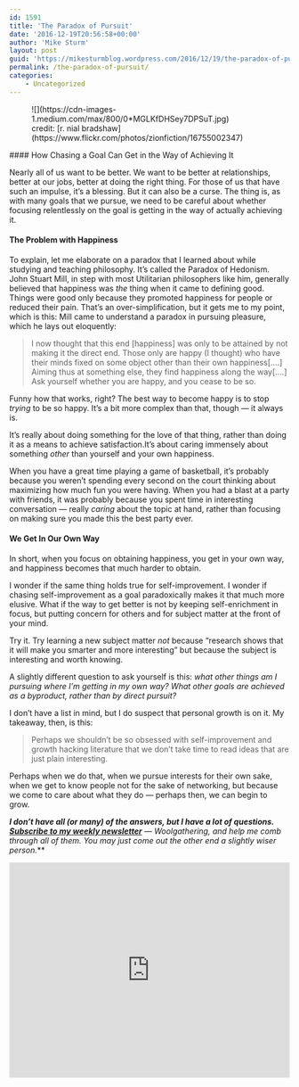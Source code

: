 ```yaml
---
id: 1591
title: 'The Paradox of Pursuit'
date: '2016-12-19T20:56:58+00:00'
author: 'Mike Sturm'
layout: post
guid: 'https://mikesturmblog.wordpress.com/2016/12/19/the-paradox-of-pursuit/'
permalink: /the-paradox-of-pursuit/
categories:
    - Uncategorized
---
```


<figure class="wp-caption">![](https://cdn-images-1.medium.com/max/800/0*MGLKfDHSey7DPSuT.jpg)<figcaption class="wp-caption-text">credit: [r. nial bradshaw](https://www.flickr.com/photos/zionfiction/16755002347)</figcaption></figure>#### How Chasing a Goal Can Get in the Way of Achieving It

Nearly all of us want to be better. We want to be better at relationships, better at our jobs, better at doing the right thing. For those of us that have such an impulse, it’s a blessing. But it can also be a curse. The thing is, as with many goals that we pursue, we need to be careful about whether focusing relentlessly on the goal is getting in the way of actually achieving it.

#### The Problem with Happiness

To explain, let me elaborate on a paradox that I learned about while studying and teaching philosophy. It’s called the Paradox of Hedonism. John Stuart Mill, in step with most Utilitarian philosophers like him, generally believed that happiness was *the* thing when it came to defining good. Things were good only because they promoted happiness for people or reduced their pain. That’s an over-simplification, but it gets me to my point, which is this: Mill came to understand a paradox in pursuing pleasure, which he lays out eloquently:

> I now thought that this end \[happiness\] was only to be attained by not making it the direct end. Those only are happy (I thought) who have their minds fixed on some object other than their own happiness\[….\] Aiming thus at something else, they find happiness along the way\[….\] Ask yourself whether you are happy, and you cease to be so.

Funny how that works, right? The best way to become happy is to stop *trying* to be so happy. It’s a bit more complex than that, though — it always is.

It’s really about doing something for the love of that thing, rather than doing it as a means to achieve satisfaction.It’s about caring immensely about something *other* than yourself and your own happiness.

When you have a great time playing a game of basketball, it’s probably because you weren’t spending every second on the court thinking about maximizing how much fun you were having. When you had a blast at a party with friends, it was probably because you spent time in interesting conversation — really *caring* about the topic at hand, rather than focusing on making sure you made this the best party ever.

#### We Get In Our Own Way

In short, when you focus on obtaining happiness, you get in your own way, and happiness becomes that much harder to obtain.

I wonder if the same thing holds true for self-improvement. I wonder if chasing self-improvement as a goal paradoxically makes it that much more elusive. What if the way to get better is not by keeping self-enrichment in focus, but putting concern for others and for subject matter at the front of your mind.

Try it. Try learning a new subject matter *not* because “research shows that it will make you smarter and more interesting” but because the subject is interesting and worth knowing.

A slightly different question to ask yourself is this: *what other things am I pursuing where I’m getting in my own way? What other goals are achieved as a byproduct, rather than by direct pursuit?*

I don’t have a list in mind, but I do suspect that personal growth is on it. My takeaway, then, is this:

> Perhaps we shouldn’t be so obsessed with self-improvement and growth hacking literature that we don’t take time to read ideas that are just plain interesting.

Perhaps when we do that, when we pursue interests for their own sake, when we get to know people not for the sake of networking, but because we come to care about what they do — perhaps then, we can begin to grow.

***I don’t have all (or many) of the answers, but I have a lot of questions.*** [***Subscribe to my weekly newsletter***](http://tinyletter.com/mike_sturm) ***—* Woolgathering*, and help me comb through all of them. You may just come out the other end a slightly wiser person.***

<iframe class="wp-embedded-content" data-secret="6mhYBDDHvJ" frameborder="0" height="386" loading="lazy" sandbox="allow-scripts" scrolling="no" security="restricted" src="https://upscri.be/f/61f5e9?as_embed=true#?secret=6mhYBDDHvJ" title="Subscribe to Woolgathering" width="100%"></iframe>
